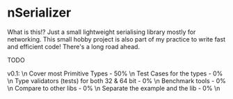 nSerializer
===========

What is this!?
Just a small lightweight serialising library mostly for networking. 
This small hobby project is also part of my practice to write fast and efficient code!
There's a long road ahead. 


TODO 

v0.1: \n
Cover most Primitive Types - 50% \n
Test Cases for the types - 0% \n
Type validators (tests) for both 32 & 64 bit - 0% \n
Benchmark tools - 0% \n
Compare to other libs - 0% \n
Separate the example and the lib - 0% \n
